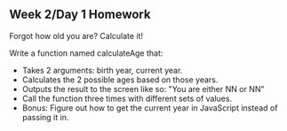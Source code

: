 ## Week 2/Day 1 Homework

Forgot how old you are? Calculate it!

Write a function named calculateAge that:

- Takes 2 arguments: birth year, current year.
- Calculates the 2 possible ages based on those years.
- Outputs the result to the screen like so: "You are either NN or NN"
- Call the function three times with different sets of values.
- Bonus: Figure out how to get the current year in JavaScript instead of passing it in.
